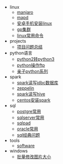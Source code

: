 - linux 
    - [manjaro](/linux/manjaro)
    - [mapd](/linux/mapd)
    - [安卓手机安装linux](/linux/安卓手机安装linux)
    - [gp集群](/linux/gp集群)
    - [linux常用命令](/linux/linux常用命令)
- projects 
    - [项目问题总结](/projects/项目问题总结)
- python语言 
    - [python2转python3](/python语言/python2转python3)
    - [python操作ftp](/python语言/python操作ftp)
    - [亲子python系列](/python语言/亲子python系列)
- spark 
    - [spark读写jdbc数据库](/spark/spark读写jdbc数据库)
    - [zeppelin](/spark/zeppelin)
    - [spark读写hive](/spark/spark读写hive)
    - [centos安装spark](/spark/centos安装spark)
- sql 
    - [postgre常用](/sql/postgre常用)
    - [sqlserver常用](/sql/sqlserver常用)
    - [sqlpad](/sql/sqlpad)
    - [oracle常用](/sql/oracle常用)
    - [sql经典问题](/sql/sql经典问题)
- tools 
    - [software](/tools/software)
- windows 
    - [批量修改图片大小](/windows/批量修改图片大小)
